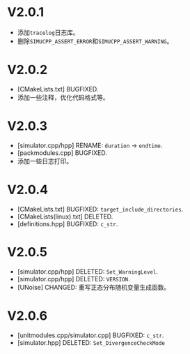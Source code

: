 # V2.0.1
- 添加`tracelog`日志库。
- 删除`SIMUCPP_ASSERT_ERROR`和`SIMUCPP_ASSERT_WARNING`。

# V2.0.2
- [CMakeLists.txt] BUGFIXED.
- 添加一些注释，优化代码格式等。

# V2.0.3
- [simulator.cpp/hpp] RENAME: `duration` -> `endtime`.
- [packmodules.cpp] BUGFIXED.
- 添加一些日志打印。

# V2.0.4
- [CMakeLists.txt] BUGFIXED: `target_include_directories`.
- [CMakeLists(linux).txt] DELETED.
- [definitions.hpp] BUGFIXED: `c_str`.

# V2.0.5
- [simulator.cpp/hpp] DELETED: `Set_WarningLevel`.
- [simulator.cpp/hpp] DELETED: `VERSION`.
- [UNoise] CHANGED: 重写正态分布随机变量生成函数。

# V2.0.6
- [unitmodules.cpp/simulator.cpp] BUGFIXED: `c_str`.
- [simulator.hpp] DELETED: `Set_DivergenceCheckMode` 
